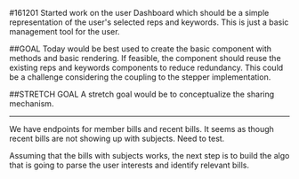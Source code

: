 #161201
Started work on the user Dashboard which should be a simple representation of the user's selected reps and keywords. This is just a basic management tool for the user.

##GOAL
Today would be best used to create the basic component with methods and basic rendering. If feasible, the component should reuse the existing reps and keywords components to reduce redundancy. This could be a challenge considering the coupling to the stepper implementation.

##STRETCH GOAL
A stretch goal would be to conceptualize the sharing mechanism.

----

We have endpoints for member bills and recent bills.
It seems as though recent bills are not showing up with subjects. Need to test.

Assuming that the bills with subjects works, the next step is to build the algo that is going to parse the user interests and identify relevant bills.
